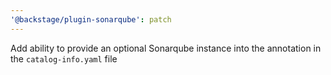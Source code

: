 ```yaml
---
'@backstage/plugin-sonarqube': patch
---
```


Add ability to provide an optional Sonarqube instance into the annotation in the `catalog-info.yaml` file
